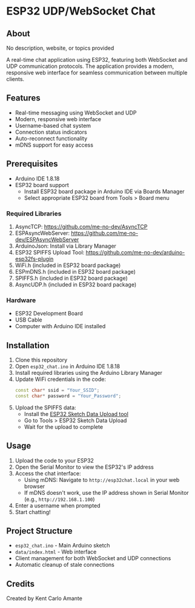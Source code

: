 # ESP32 UDP/WebSocket Chat

## About
No description, website, or topics provided

A real-time chat application using ESP32, featuring both WebSocket and UDP communication protocols. The application provides a modern, responsive web interface for seamless communication between multiple clients.

## Features

- Real-time messaging using WebSocket and UDP
- Modern, responsive web interface
- Username-based chat system
- Connection status indicators
- Auto-reconnect functionality
- mDNS support for easy access

## Prerequisites

- Arduino IDE 1.8.18
- ESP32 board support
  - Install ESP32 board package in Arduino IDE via Boards Manager
  - Select appropriate ESP32 board from Tools > Board menu

### Required Libraries
1. AsyncTCP: https://github.com/me-no-dev/AsyncTCP
2. ESPAsyncWebServer: https://github.com/me-no-dev/ESPAsyncWebServer
3. ArduinoJson: Install via Library Manager
4. ESP32 SPIFFS Upload Tool: https://github.com/me-no-dev/arduino-esp32fs-plugin
5. WiFi.h (included in ESP32 board package)
6. ESPmDNS.h (included in ESP32 board package)
7. SPIFFS.h (included in ESP32 board package)
8. AsyncUDP.h (included in ESP32 board package)

### Hardware
- ESP32 Development Board
- USB Cable
- Computer with Arduino IDE installed

## Installation

1. Clone this repository
2. Open `esp32_chat.ino` in Arduino IDE 1.8.18
3. Install required libraries using the Arduino Library Manager
4. Update WiFi credentials in the code:
   ```cpp
   const char* ssid = "Your_SSID";
   const char* password = "Your_Password";
   ```
5. Upload the SPIFFS data:
   - Install the [ESP32 Sketch Data Upload tool](https://github.com/me-no-dev/arduino-esp32fs-plugin)
   - Go to Tools > ESP32 Sketch Data Upload
   - Wait for the upload to complete

## Usage

1. Upload the code to your ESP32
2. Open the Serial Monitor to view the ESP32's IP address
3. Access the chat interface:
   - Using mDNS: Navigate to `http://esp32chat.local` in your web browser
   - If mDNS doesn't work, use the IP address shown in Serial Monitor (e.g., `http://192.168.1.100`)
4. Enter a username when prompted
5. Start chatting!

## Project Structure

- `esp32_chat.ino` - Main Arduino sketch
- `data/index.html` - Web interface
- Client management for both WebSocket and UDP connections
- Automatic cleanup of stale connections

## Credits

Created by Kent Carlo Amante
